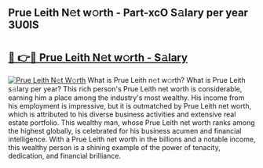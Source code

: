## Prue Leith N𝚎t w𝚘rth - Part-xcO S𝚊lary per year 3U0lS

# <h2><a href="http://gc48inv.nevu.top/?p=Prue+Leith">🔗 👉🔴 Prue Leith N𝚎t w𝚘rth - S𝚊lary</a></h2>

[![Prue Leith N𝚎t W𝚘rth](https://i.imgur.com/Oavwk0R.jpeg)](http://gc48inv.nevu.top/?p=Prue+Leith)
What is Prue Leith n𝚎t w𝚘rth? What is Prue Leith s𝚊lary per year?
This rich person's Prue Leith net worth is considerable, earning him a place among the industry's most wealthy. His income from his employment is impressive, but it is outmatched by Prue Leith net worth, which is attributed to his diverse business activities and extensive real estate portfolio. This wealthy man, whose Prue Leith net worth ranks among the highest globally, is celebrated for his business acumen and financial intelligence. With a Prue Leith net worth in the billions and a notable income, this wealthy person is a shining example of the power of tenacity, dedication, and financial brilliance.
